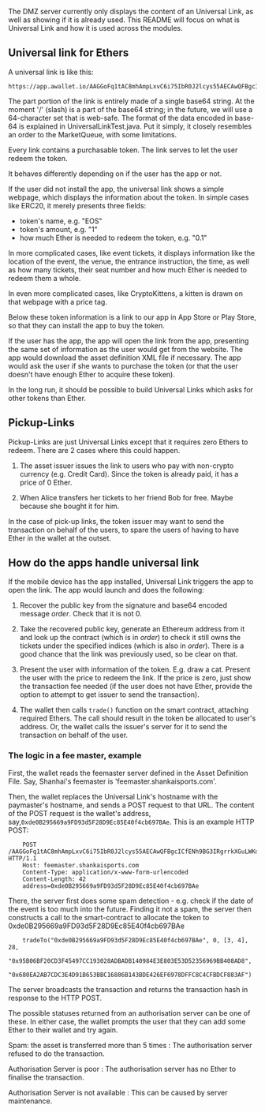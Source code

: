 The DMZ server currently only displays the content of an Universal Link, as well as showing if it is already used. This README will focus on what is Universal Link and how it is used across the modules.

## Universal link for Ethers

A universal link is like this:

    https://app.awallet.io/AAGGoFq1tAC8mhAmpLxvC6i75IbR0J2lcys55AECAwQFBgcICfENh9BG3IRgrrkXGuLWKddxeI/PpXzaZ/RdyUxbrKi4MSEHa8NMnKTyjVw7uODNrpcboqSWZfIrHCFoug/YGegb

The part portion of the link is entirely made of a single base64 string. At the moment '/' (slash) is a part of the base64 string; in the future, we will use a 64-character set that is web-safe. The format of the data encoded in base-64 is explained in UniversalLinkTest.java. Put it simply, it closely resembles an order to the MarketQueue, with some limitations.

Every link contains a purchasable token. The link serves to let the user redeem the token.

It behaves differently depending on if the user has the app or not.

If the user did not install the app, the universal link shows a simple webpage, which displays the information about the token. In simple cases like ERC20, it merely presents three fields:

- token's name, e.g. "EOS"
- token's amount, e.g. "1"
- how much Ether is needed to redeem the token, e.g. "0.1"

In more complicated cases, like event tickets, it displays information like the location of the event, the venue, the entrance instruction, the time, as well as how many tickets, their seat number and how much Ether is needed to redeem them a whole.

In even more complicated cases, like CryptoKittens, a kitten is drawn on that webpage with a price tag.

Below these token information is a link to our app in App Store or Play Store, so that they can install the app to buy the token.

If the user has the app, the app will open the link from the app, presenting the same set of information as the user would get from the website. The app would download the asset definition XML file if necessary. The app would ask the user if she wants to purchase the token (or that the user doesn't have enough Ether to acquire these token).

In the long run, it should be possible to build Universal Links which asks for other tokens than Ether.

## Pickup-Links

Pickup-Links are just Universal Links except that it requires zero Ethers to redeem. There are 2 cases where this could happen.

1. The asset issuer issues the link to users who pay with non-crypto currency (e.g. Credit Card). Since the token is already paid, it has a price of 0 Ether.
   
2. When Alice transfers her tickets to her friend Bob for free. Maybe because she bought it for him.

In the case of pick-up links, the token issuer may want to send the transaction on behalf of the users, to spare the users of having to have Ether in the wallet at the outset.

## How do the apps handle universal link

If the mobile device has the app installed, Universal Link triggers
the app to open the link. The app would launch and does the following:

1. Recover the public key from the signature and base64 encoded
   message _order_. Check that it is not 0.

2. Take the recovered public key, generate an Ethereum address from it and look up the contract (which is in _order_) to check it still owns the tickets under the specified indices (which is also in _order_). There is a good chance that the link was previously used, so be clear on that.

3. Present the user with information of the token. E.g. draw a cat. Present the user with the price to redeem the link. If the price is zero, just show the transaction fee needed (if the user does not have Ether, provide the option to attempt to get issuer to send the transaction).

4. The wallet then calls `trade()` function on the smart contract, attaching required Ethers. The call should result in the token be allocated to user's address. Or, the wallet calls the issuer's server for it to send the transaction on behalf of the user.


### The logic in a fee master, example

First, the wallet reads the feemaster server defined in the Asset Definition File. Say, Shanhai's feemaster is 'feemaster.shankaisports.com'.

Then, the wallet replaces the Universal Link's hostname with the paymaster's hostname, and sends a POST request to that URL. The content of the POST request is the wallet's address, say,`0xde0B295669a9FD93d5F28D9Ec85E40f4cb697BAe`. This is an example HTTP POST:

        POST /AAGGoFq1tAC8mhAmpLxvC6i75IbR0J2lcys55AECAwQFBgcICfENh9BG3IRgrrkXGuLWKddxeI/PpXzaZ/RdyUxbrKi4MSEHa8NMnKTyjVw7uODNrpcboqSWZfIrHCFoug/YGegb HTTP/1.1
        Host: feemaster.shankaisports.com
        Content-Type: application/x-www-form-urlencoded
        Content-Length: 42
        address=0xde0B295669a9FD93d5F28D9Ec85E40f4cb697BAe

There, the server first does some spam detection - e.g. check if the date of the event is too much into the future. Finding it not a spam, the server then constructs a call to the smart-contract to allocate the token to 0xde0B295669a9FD93d5F28D9Ec85E40f4cb697BAe

        tradeTo("0xde0B295669a9FD93d5F28D9Ec85E40f4cb697BAe", 0, [3, 4], 28,
            "0x95B06BF20CD3F45497CC193028ADBADB140984E3E803E53D52356969BB408AD8", 
            "0x680EA2AB7CDC3E4D91B653BBC16886B143BDE426EF6978DFFC8C4CFBDCF883AF")

The server broadcasts the transaction and returns the transaction hash in response to the HTTP POST.

The possible statuses returned from an authorisation server can be one of these. In either case, the wallet prompts the user that they can add some Ether to their wallet and try again.

Spam: the asset is transferred more than 5 times
:   The authorisation server refused to do the transaction.

Authorisation Server is poor
:   The authorisation server has no Ether to finalise the transaction.

Authorisation Server is not available
:   This can be caused by server maintenance.

